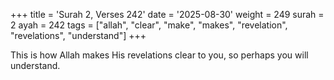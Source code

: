 +++
title = 'Surah 2, Verses 242'
date = '2025-08-30'
weight = 249
surah = 2
ayah = 242
tags = ["allah", "clear", "make", "makes", "revelation", "revelations", "understand"]
+++

This is how Allah makes His revelations clear to you, so perhaps you will understand.